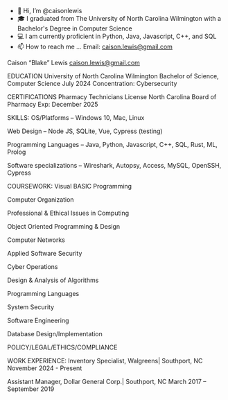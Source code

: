 - 👋 Hi, I’m @caisonlewis
- 🎓 I graduated from The University of North Carolina Wilmington with a Bachelor's Degree in Computer Science
- 💻 I am currently proficient in Python, Java, Javascript, C++, and SQL
- 📫 How to reach me ... Email: caison.lewis@gmail.com 

Caison “Blake” Lewis
caison.lewis@gmail.com

EDUCATION
University of North Carolina Wilmington
Bachelor of Science, Computer Science July 2024
Concentration: Cybersecurity

CERTIFICATIONS
Pharmacy Technicians License
North Carolina Board of Pharmacy
Exp: December 2025

SKILLS:
OS/Platforms – Windows 10, Mac, Linux 

Web Design – Node JS, SQLite, Vue, Cypress (testing) 

Programming Languages – Java, Python, Javascript, C++, SQL, Rust, ML, Prolog 

Software specializations – Wireshark, Autopsy, Access, MySQL, OpenSSH, Cypress 

COURSEWORK:
Visual BASIC Programming				 

Computer Organization				 

Professional & Ethical Issues in Computing		 

Object Oriented Programming & Design	 

Computer Networks 

Applied Software Security 

Cyber Operations 

Design & Analysis of Algorithms 

Programming Languages 

System Security 

Software Engineering 

Database Design/Implementation 

POLICY/LEGAL/ETHICS/COMPLIANCE 

WORK EXPERIENCE:
Inventory Specialist, Walgreens| Southport, NC November 2024 - Present

Assistant Manager, Dollar General Corp.| Southport, NC March 2017 – September 2019

